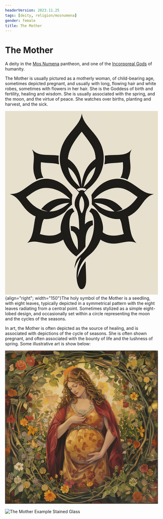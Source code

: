 ```yaml
---
headerVersion: 2023.11.25
tags: [deity, religion/mosnumena]
gender: female
title: The Mother
---
```

# The Mother

A deity in the [Mos Numena](<../../../religions/mos-numena/mos-numena.md>) pantheon, and one of the [Incorporeal Gods](<../incorporeal-gods.md>) of humanity. 

The Mother is usually pictured as a motherly woman, of child-bearing age, sometimes depicted pregnant, and usually with long, flowing hair and white robes, sometimes with flowers in her hair. She is the Goddess of birth and fertility, healing and wisdom. She is usually associated with the spring, and the moon, and the virtue of peace. She watches over births, planting and harvest, and the sick.



![The Mother Holy Symbol](../../../../assets/the-mother-holy-symbol.png){align="right"; width="150"}The holy symbol of the Mother is a seedling, with eight leaves, typically depicted in a symmetrical pattern with the eight leaves radiating from a central point. Sometimes stylized as a simple eight-lobed design, and occasionally set within a circle representing the moon and the cycles of the seasons. 

In art, the Mother is often depicted as the source of healing, and is associated with depictions of the cycle of seasons. She is often shown pregnant, and often associated with the bounty of life and the lushness of spring. Some illustrative art is show below:

![The Mother Example Painting](../../../../assets/the-mother-example-painting.jpg)

![The Mother Example Stained Glass](../../../../assets/the-mother-example-stained-glass.png)
